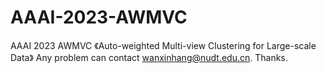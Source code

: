# AAAI-2023-AWMVC
AAAI 2023 AWMVC
《Auto-weighted Multi-view Clustering for Large-scale Data》
Any problem can contact wanxinhang@nudt.edu.cn. Thanks.
